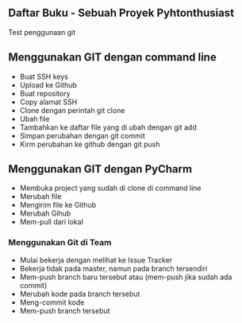## Daftar Buku - Sebuah Proyek Pyhtonthusiast
Test penggunaan git

## Menggunakan GIT dengan command line
- Buat SSH keys
- Upload ke Github
- Buat repository
- Copy alamat SSH
- Clone dengan perintah git clone <alamat ssh>
- Ubah file
- Tambahkan ke daftar file yang di ubah dengan git add
- Simpan perubahan dengan git commit 
- Kirm perubahan ke github dengan git push

## Menggunakan GIT dengan PyCharm
- Membuka project yang sudah di clone di command line
- Merubah file
- Mengirim file ke Github 
- Merubah Gihub
- Mem-pull dari lokal

### Menggunakan Git di Team
- Mulai bekerja dengan melihat ke Issue Tracker
- Bekerja tidak pada master, namun pada branch tersendiri
- Mem-push branch baru tersebut atau (mem-push jika sudah ada commit)
- Merubah kode pada branch tersebut
- Meng-commit kode
- Mem-push branch tersebut